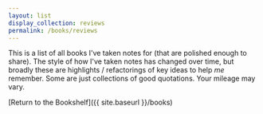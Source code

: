 ```yaml
---
layout: list
display_collection: reviews
permalink: /books/reviews
---
```


This is a list of all books I've taken notes for (that are polished enough to share). The style of how I've taken notes has changed over time, but broadly these are highlights / refactorings of key ideas to help *me* remember. Some are just collections of good quotations. Your mileage may vary.

[Return to the Bookshelf]({{ site.baseurl }}/books)